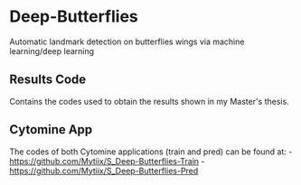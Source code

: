 # Deep-Butterflies
Automatic landmark detection on butterflies wings via machine learning/deep learning

## Results Code
Contains the codes used to obtain the results shown in my Master's thesis.

## Cytomine App
The codes of both Cytomine applications (train and pred) can be found at:
	- https://github.com/Mytiix/S_Deep-Butterflies-Train
	- https://github.com/Mytiix/S_Deep-Butterflies-Pred
